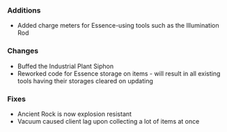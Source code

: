 ### Additions
- Added charge meters for Essence-using tools such as the Illumination Rod

### Changes
- Buffed the Industrial Plant Siphon
- Reworked code for Essence storage on items - will result in all existing tools having their storages cleared on updating

### Fixes
- Ancient Rock is now explosion resistant
- Vacuum caused client lag upon collecting a lot of items at once